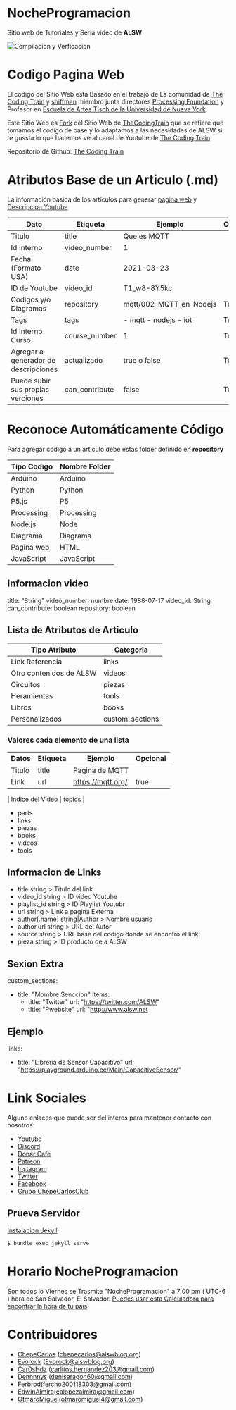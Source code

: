 # NocheProgramacion

Sitio web de Tutoriales y Seria video de **ALSW**

![Compilacion y Verficacion](https://github.com/alswnet/NocheProgramacion/actions/workflows/featurepeek.yml/badge.svg)

# Codigo Pagina Web

El codigo del Sitio Web esta Basado en el trabajo de La comunidad de [The Coding Train](https://github.com/CodingTrain) y [shiffman](https://shiffman.net/) miembro junta directores [Processing Foundation](https://processing.org/) y Profesor en [Escuela de Artes Tisch de la Universidad de Nueva York](https://tisch.nyu.edu/).

Este Sitio Web es [Fork](https://en.wikipedia.org/wiki/Fork_(software_development)) del Sitio Web de [TheCodingTrain](https://thecodingtrain.com/) que se refiere que tomamos el codigo de base y lo adaptamos a las necesidades de ALSW si te gussta lo que hacemos ve al canal de Youtube de [The Coding Train](https://www.youtube.com/user/shiffman)

Repositorio de Github: [The Coding Train](https://github.com/CodingTrain/website)

# Atributos Base de un Articulo (.md)

La información básica de los artículos para generar [pagina web](https://nocheprogramacion.com/series/mqtt/001_Que_es_MQTT.html) y [Descripcion Youtube](https://www.youtube.com/watch?v=T1_w8-8Y5kc)

| Dato                                 | Etiqueta       | Ejemplo                 | Opcional |
| ------------------------------------ | -------------- | ----------------------- | -------- |
| Titulo                               | title          | Que es MQTT             |          |
| Id Interno                           | video_number   | 1                       |          |
| Fecha (Formato USA)                  | date           | 2021-03-23              |          |
| ID de Youtube                        | video_id       | T1_w8-8Y5kc             |          |
| Codigos y/o Diagramas                | repository     | mqtt/002_MQTT_en_Nodejs | True     |
| Tags                                 | tags           | - mqtt - nodejs   - iot | True     |
| Id Interno Curso                     | course_number  | 1                       | True     |
| Agregar a generador de descripciones | actualizado    | true o false            | True     |
| Puede subir sus propias verciones    | can_contribute | false                   | True     |

# Reconoce Automáticamente Código

Para agregar codigo a un articulo debe estas folder definido en **repository**

| Tipo Codigo | Nombre Folder |
| ----------- | ------------- |
| Arduino     | Arduino       |
| Python      | Python        |
| P5.js       | P5            |
| Processing  | Processing    |
| Node.js     | Node          |
| Diagrama    | Diagrama      |
| Pagina web  | HTML          |
| JavaScript  | JavaScript    |

## Informacion video

title: "String"
video_number: numbre
date: 1988-07-17
video_id: String
can_contribute: boolean
repository: boolean

## Lista de Atributos de Articulo

| Tipo Atributo           | Categoria       |
| ----------------------- | --------------- |
| Link Referencia         | links           |
| Otro contenidos de ALSW | videos          |
| Circuitos               | piezas          |
| Heramientas             | tools           |
| Libros                  | books           |
| Personalizados          | custom_sections |

### Valores cada elemento de una lista

| Datos  | Etiqueta | Ejemplo             | Opcional |
| ------ | -------- | ------------------- | -------- |
| Titulo | title    | Pagina de MQTT      |          |
| Link   | url      | <https://mqtt.org/> | true     |

| Indice del Video   | topics    |

-   parts
-   links
-   piezas
-   books
-   videos
-   tools

## Informacion de Links

-   title string  > Titulo del link
-   video_id string > ID video Youtube
-   playlist_id string > ID Playlist Youtubr
-   url string > Link a pagina Externa
-   author[.name] string|Author > Nombre usuario
-   author.url string > URL del Autor
-   source string  > URL base del codigo donde se encontro el link
-   pieza string > ID producto de a ALSW

## Sexion Extra

custom_sections:

-   title: "Mombre Senccion"
    items:
    -   title: "Twitter"
        url: "<https://twitter.com/ALSW>"
    -   title: "Pwebsite"
        url: "<http://www.alsw.net>

## Ejemplo

links:

-   title: "Libreria de Sensor Capacitivo"
    url: "<https://playground.arduino.cc/Main/CapacitiveSensor/>"

# Link Sociales

Alguno enlaces que puede ser del interes para mantener contacto con nosotros:

-   [Youtube](http://youtube.com/alswnet)
-   [Discord](https://nocheprogramacion.com/discord)
-   [Donar Cafe](https://www.buymeacoffee.com/alswnet)
-   [Patreon](http://patreon.com/alswnet)
-   [Instagram](https://www.instagram.com/alswnet)
-   [Twitter](https://twitter.com/alswnet)
-   [Facebook](http://facebook.com/alswnet)
-   [Grupo ChepeCarlosClub](http://www.facebook.com/groups/chepecarlosclub/)

## Prueva Servidor

[Instalacion Jekyll](https://jekyllrb.com/docs/installation/#requirements)

```bash
$ bundle exec jekyll serve
```

# Horario NocheProgramacion

Son todos lo Viernes  se Trasmite "NocheProgramacion" a 7:00 pm ( UTC-6 ) hora de San Salvador, El Salvador.
[Puedes usar esta Calculadora para encontrar la hora de tu pais](https://www.thetimezoneconverter.com/?t=7%3A00%20pm&tz=El%20Salvador&)

# Contribuidores

-   [ChepeCarlos](https://github.com/chepecarlos) (chepecarlos@alswblog.org)
-   [Evorock](https://github.com/evorock) (Evorock@alswblog.org)
-   [Car0sHdz](https://github.com/carl0shdz) (carlitos.hernandez203@gmail.com)
-   [Dennnnys](https://github.com/dennnnys) (denisaragon60@gmail.com)
-   [Ferbrod](https://github.com/Ferbrod)(fercho200118303@gmail.com)
-   [EdwinAlmira](https://github.com/EdwinAlmira)(ealopezalmira@gmail.com)
-   [OtmaroMiguel](https://github.com/Otmaromiguel)(otmaromiguel4@gmail.com)
